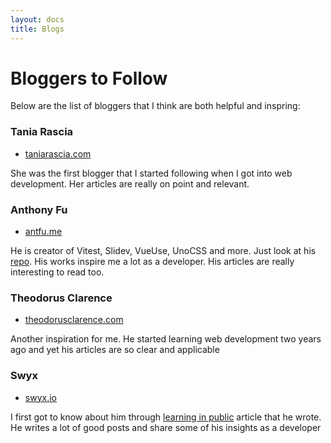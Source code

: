 ```yaml
---
layout: docs
title: Blogs
---
```


# Bloggers to Follow
Below are the list of bloggers that I think are both helpful and inspring:

### Tania Rascia
- [taniarascia.com](https://www.taniarascia.com/)

She was the first blogger that I started following when I got into web development. Her articles are really on point and relevant.

### Anthony Fu
- [antfu.me](https://antfu.me/)

He is creator of Vitest, Slidev, VueUse, UnoCSS and more. Just look at his [repo](https://github.com/antfu). His works inspire me a lot as a developer. His articles are really interesting to read too.


### Theodorus Clarence
- [theodorusclarence.com](https://theodorusclarence.com/)

Another inspiration for me. He started learning web development two years ago and yet his articles are so clear and applicable

### Swyx
- [swyx.io](https://www.swyx.io/)

I first got to know about him through [learning in public](https://www.swyx.io/learn-in-public) article that he wrote. He writes a lot of good posts and share some of his insights as a developer